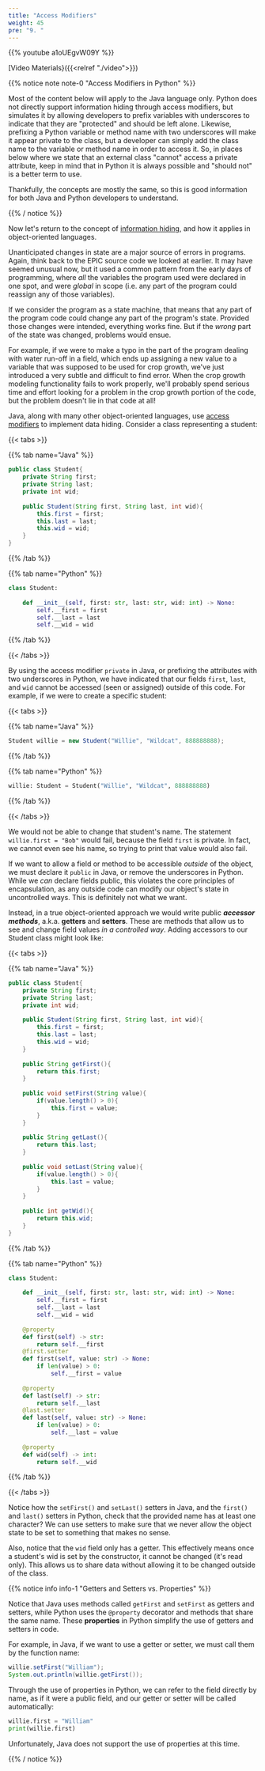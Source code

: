 ```yaml
---
title: "Access Modifiers"
weight: 45
pre: "9. "
---
```


{{% youtube a1oUEgvW09Y %}}

[Video Materials}({{<relref "./video">}})

{{% notice note note-0 "Access Modifiers in Python" %}}

Most of the content below will apply to the Java language only. Python does not directly support information hiding through access modifiers, but simulates it by allowing developers to prefix variables with underscores to indicate that they are "protected" and should be left alone. Likewise, prefixing a Python variable or method name with two underscores will make it appear private to the class, but a developer can simply add the class name to the variable or method name in order to access it. So, in places below where we state that an external class "cannot" access a private attribute, keep in mind that in Python it is always possible and "should not" is a better term to use. 

Thankfully, the concepts are mostly the same, so this is good information for both Java and Python developers to understand.

{{% / notice %}}

Now let's return to the concept of [information hiding](https://en.wikipedia.org/wiki/Information_hiding), and how it applies in object-oriented languages.

Unanticipated changes in state are a major source of errors in programs. Again, think back to the EPIC source code we looked at earlier. It may have seemed unusual now, but it used a common pattern from the early days of programming, where _all_ the variables the program used were declared in one spot, and were _global_ in scope (i.e. any part of the program could reassign any of those variables).

If we consider the program as a state machine, that means that any part of the program code could change any part of the program's state.  Provided those changes were intended, everything works fine. But if the _wrong_ part of the state was changed, problems would ensue.

For example, if we were to make a typo in the part of the program dealing with water run-off in a field, which ends up assigning a new value to a variable that was supposed to be used for crop growth, we've just introduced a very subtle and difficult to find error.  When the crop growth modeling functionality fails to work properly, we'll probably spend serious time and effort looking for a problem in the crop growth portion of the code, but the problem doesn't lie in that code at all!

Java, along with many other object-oriented languages, use [access modifiers](https://docs.oracle.com/javase/tutorial/java/javaOO/accesscontrol.html) to implement data hiding. Consider a class representing a student:

{{< tabs >}}

{{% tab name="Java" %}}

```java
public class Student{
    private String first;
    private String last;
    private int wid;
    
    public Student(String first, String last, int wid){
        this.first = first;
        this.last = last;
        this.wid = wid;
    }
}
```

{{% /tab %}}

{{% tab name="Python" %}}

```python
class Student:
    
    def __init__(self, first: str, last: str, wid: int) -> None:
        self.__first = first
        self.__last = last
        self.__wid = wid
```

{{% /tab %}}

{{< /tabs >}}

By using the access modifier `private` in Java, or prefixing the attributes with two underscores in Python, we have indicated that our fields `first`, `last`, and `wid` cannot be accessed (seen or assigned) outside of this code.  For example, if we were to create a specific student:

{{< tabs >}}

{{% tab name="Java" %}}


```java
Student willie = new Student("Willie", "Wildcat", 888888888);
```

{{% /tab %}}

{{% tab name="Python" %}}

```python
willie: Student = Student("Willie", "Wildcat", 888888888)
```

{{% /tab %}}

{{< /tabs >}}

We would not be able to change that student's name. The statement `willie.first = "Bob"` would fail, because the field `first` is private. In fact, we cannot even see his name, so trying to print that value would also fail.  

If we want to allow a field or method to be accessible _outside_ of the object, we must declare it `public` in Java, or remove the underscores in Python.  While we _can_ declare fields public, this violates the core principles of encapsulation, as any outside code can modify our object's state in uncontrolled ways. This is definitely not what we want.

Instead, in a true object-oriented approach we would write public  **_accessor methods_**, a.k.a. **getters** and **setters**.  These are methods that allow us to see and change field values _in a controlled way_.  Adding accessors to our Student class might look like:

{{< tabs >}}

{{% tab name="Java" %}}

```java
public class Student{
    private String first;
    private String last;
    private int wid;
    
    public Student(String first, String last, int wid){
        this.first = first;
        this.last = last;
        this.wid = wid;
    }
    
    public String getFirst(){
        return this.first;
    }
    
    public void setFirst(String value){
        if(value.length() > 0){
            this.first = value;
        }
    }
    
    public String getLast(){
        return this.last;
    }
    
    public void setLast(String value){
        if(value.length() > 0){
            this.last = value;
        }
    }
    
    public int getWid(){
        return this.wid;
    }
}
```

{{% /tab %}}

{{% tab name="Python" %}}

```python
class Student:
    
    def __init__(self, first: str, last: str, wid: int) -> None:
        self.__first = first
        self.__last = last
        self.__wid = wid
        
    @property
    def first(self) -> str:
        return self.__first
    @first.setter
    def first(self, value: str) -> None:
        if len(value) > 0:
            self.__first = value
    
    @property
    def last(self) -> str:
        return self.__last
    @last.setter
    def last(self, value: str) -> None:
        if len(value) > 0:
            self.__last = value
            
    @property
    def wid(self) -> int:
        return self.__wid
```

{{% /tab %}}

{{< /tabs >}}

Notice how the `setFirst()` and `setLast()` setters in Java, and the `first()` and `last()` setters in Python, check that the provided name has at least one character?  We can use setters to make sure that we never allow the object state to be set to something that makes no sense.

Also, notice that the `wid` field only has a getter. This effectively means once a student's wid is set by the constructor, it cannot be changed (it's read only).  This allows us to share data without allowing it to be changed outside of the class.

{{% notice info info-1 "Getters and Setters vs. Properties" %}}

Notice that Java uses methods called `getFirst` and `setFirst` as getters and setters, while Python uses the `@property` decorator and methods that share the same name. These **properties** in Python simplify the use of getters and setters in code. 

For example, in Java, if we want to use a getter or setter, we must call them by the function name:

```java
willie.setFirst("William");
System.out.println(willie.getFirst());
```

Through the use of properties in Python, we can refer to the field directly by name, as if it were a public field, and our getter or setter will be called automatically:

```python
willie.first = "William"
print(willie.first)
```

Unfortunately, Java does not support the use of properties at this time.

{{% / notice %}}
